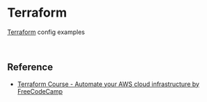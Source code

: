 # Terraform

[Terraform](https://www.terraform.io/intro) config examples

<br />

## Reference

- [Terraform Course - Automate your AWS cloud infrastructure by FreeCodeCamp](https://youtu.be/SLB_c_ayRMo)
